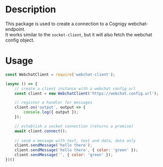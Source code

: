 # Description

This package is used to create a connection to a Cognigy webchat-endpoint.  
It works similar to the `socket-client`, but it will also fetch the webchat config object.

# Usage

```javascript
const WebchatClient = require('webchat-client');

(async () => {
    // create a client instance with a webchat config url
    const client = new WebchatClient('https://webchat.config.url');

    // register a handler for messages
    client.on('output', output => {
        console.log({ output });
    });

    // establish a socket connection (returns a promise)
    await client.connect();
    
    // send a message with text, text and data, data only
    client.sendMessage('hello there');
    client.sendMessage('hello there', { color: 'green' });
    client.sendMessage('', { color: 'green' });
})()
```
